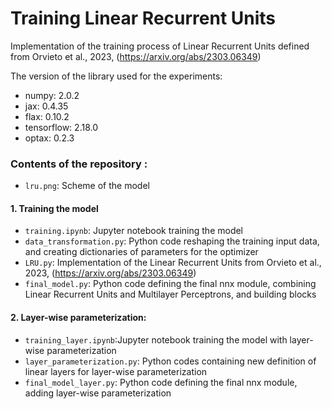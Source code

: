 # Training Linear Recurrent Units

Implementation of the training process of Linear Recurrent Units defined from Orvieto et al., 2023, (https://arxiv.org/abs/2303.06349)

The version of the library used for the experiments:<br>
- numpy: 2.0.2<br>
- jax: 0.4.35<br>
- flax: 0.10.2<br>
- tensorflow: 2.18.0<br>
- optax: 0.2.3<br>

### Contents of the repository :
- ```lru.png```: Scheme of the model<br>
#### 1. Training the model<br>
- ```training.ipynb```: Jupyter notebook training the model <br>
- ```data_transformation.py```: Python code reshaping the training input data, and creating dictionaries of parameters for the optimizer <br>
- ```LRU.py```: Implementation of the Linear Recurrent Units from Orvieto et al., 2023, (https://arxiv.org/abs/2303.06349)<br>
- ```final_model.py```: Python code defining the final nnx module, combining Linear Recurrent Units and Multilayer Perceptrons, and building blocks<br>
#### 2. Layer-wise parameterization:<br>
- ```training_layer.ipynb```:Jupyter notebook training the model with layer-wise parameterization<br>
- ```layer_parameterization.py```: Python codes containing new definition of linear layers for layer-wise parameterization<br>
- ```final_model_layer.py```: Python code defining the final nnx module, adding layer-wise parameterization
